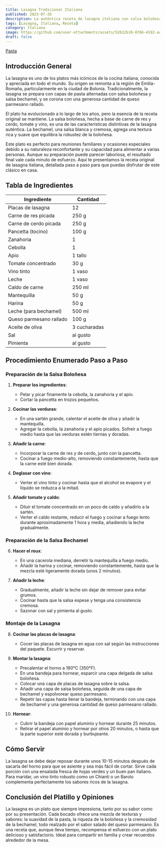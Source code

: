 ```yaml
---
title: Lasagna Tradicional Italiana
published: 2023-07-26
description: La auténtica receta de lasagna italiana con salsa boloñesa y bechamel.
tags: [Lasagna, Italiana, Receta]
category: Italiana
image: https://github.com/user-attachments/assets/52612b10-8766-4192-aafd-ab0f27e7c875
draft: false
---
```


[Pasta](https://github.com/user-attachments/assets/52612b10-8766-4192-aafd-ab0f27e7c875)
## Introducción General

La lasagna es uno de los platos más icónicos de la cocina italiana, conocida y apreciada en todo el mundo. Su origen se remonta a la región de Emilia-Romaña, particularmente en la ciudad de Bolonia. Tradicionalmente, la lasagna se prepara con capas de pasta alternadas con salsa boloñesa y salsa bechamel, y se corona con una generosa cantidad de queso parmesano rallado.

El plato ha evolucionado a lo largo de los años, pero la esencia de la receta original se mantiene. La salsa boloñesa, hecha a base de carne de res y cerdo, tomate y vino, es una de las características distintivas de la lasagna auténtica. La bechamel, una salsa blanca y cremosa, agrega una textura rica y suave que equilibra la robustez de la boloñesa.

Este plato es perfecto para reuniones familiares y ocasiones especiales debido a su naturaleza reconfortante y su capacidad para alimentar a varias personas. Aunque su preparación puede parecer laboriosa, el resultado final vale cada minuto de esfuerzo. Aquí te presentamos la receta original de lasagna italiana, detallada paso a paso para que puedas disfrutar de este clásico en casa.

## Tabla de Ingredientes

| Ingrediente                    | Cantidad              |
| ------------------------------ | --------------------- |
| Placas de lasagna              | 12                    |
| Carne de res picada            | 250 g                 |
| Carne de cerdo picada          | 250 g                 |
| Pancetta (tocino)              | 100 g                 |
| Zanahoria                      | 1                     |
| Cebolla                        | 1                     |
| Apio                           | 1 tallo               |
| Tomate concentrado             | 30 g                  |
| Vino tinto                     | 1 vaso                |
| Leche                          | 1 vaso                |
| Caldo de carne                 | 250 ml                |
| Mantequilla                    | 50 g                  |
| Harina                         | 50 g                  |
| Leche (para bechamel)          | 500 ml                |
| Queso parmesano rallado        | 100 g                 |
| Aceite de oliva                | 3 cucharadas          |
| Sal                            | al gusto              |
| Pimienta                       | al gusto              |

## Procedimiento Enumerado Paso a Paso

### Preparación de la Salsa Boloñesa

1. **Preparar los ingredientes**:
    - Pelar y picar finamente la cebolla, la zanahoria y el apio.
    - Cortar la pancetta en trozos pequeños.

2. **Cocinar las verduras**:
    - En una sartén grande, calentar el aceite de oliva y añadir la mantequilla. 
    - Agregar la cebolla, la zanahoria y el apio picados. Sofreír a fuego medio hasta que las verduras estén tiernas y doradas.

3. **Añadir la carne**:
    - Incorporar la carne de res y de cerdo, junto con la pancetta.
    - Cocinar a fuego medio-alto, removiendo constantemente, hasta que la carne esté bien dorada.

4. **Deglasar con vino**:
    - Verter el vino tinto y cocinar hasta que el alcohol se evapore y el líquido se reduzca a la mitad.

5. **Añadir tomate y caldo**:
    - Diluir el tomate concentrado en un poco de caldo y añadirlo a la sartén.
    - Verter el caldo restante, reducir el fuego y cocinar a fuego lento durante aproximadamente 1 hora y media, añadiendo la leche gradualmente.

### Preparación de la Salsa Bechamel

6. **Hacer el roux**:
    - En una cacerola mediana, derretir la mantequilla a fuego medio.
    - Añadir la harina y cocinar, removiendo constantemente, hasta que la mezcla esté ligeramente dorada (unos 2 minutos).

7. **Añadir la leche**:
    - Gradualmente, añadir la leche sin dejar de remover para evitar grumos.
    - Cocinar hasta que la salsa espese y tenga una consistencia cremosa.
    - Sazonar con sal y pimienta al gusto.

### Montaje de la Lasagna

8. **Cocinar las placas de lasagna**:
    - Cocer las placas de lasagna en agua con sal según las instrucciones del paquete. Escurrir y reservar.

9. **Montar la lasagna**:
    - Precalentar el horno a 180°C (350°F).
    - En una bandeja para hornear, esparcir una capa delgada de salsa boloñesa.
    - Colocar una capa de placas de lasagna sobre la salsa.
    - Añadir una capa de salsa boloñesa, seguida de una capa de bechamel y espolvorear queso parmesano.
    - Repetir las capas hasta llenar la bandeja, terminando con una capa de bechamel y una generosa cantidad de queso parmesano rallado.

10. **Hornear**:
    - Cubrir la bandeja con papel aluminio y hornear durante 25 minutos.
    - Retirar el papel aluminio y hornear por otros 20 minutos, o hasta que la parte superior esté dorada y burbujeante.

## Cómo Servir

La lasagna se debe dejar reposar durante unos 10-15 minutos después de sacarla del horno para que se asiente y sea más fácil de cortar. Sirve cada porción con una ensalada fresca de hojas verdes y un buen pan italiano. Para maridar, un vino tinto robusto como un Chianti o un Barolo complementa perfectamente los sabores ricos de la lasagna.

## Conclusión del Platillo y Opiniones

La lasagna es un plato que siempre impresiona, tanto por su sabor como por su presentación. Cada bocado ofrece una mezcla de texturas y sabores: la suavidad de la pasta, la riqueza de la boloñesa y la cremosidad de la bechamel, todo realzado por el sabor salado del queso parmesano. Es una receta que, aunque lleva tiempo, recompensa el esfuerzo con un plato delicioso y satisfactorio. Ideal para compartir en familia y crear recuerdos alrededor de la mesa.
